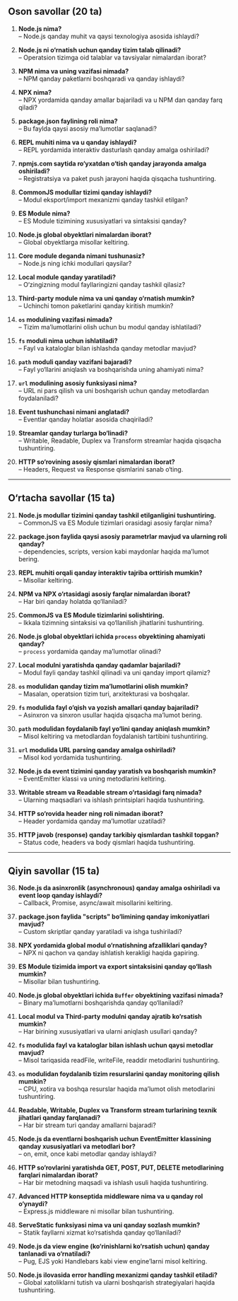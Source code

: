 ## **Oson savollar (20 ta)**

1. **Node.js nima?**  
   – Node.js qanday muhit va qaysi texnologiya asosida ishlaydi?

2. **Node.js ni o‘rnatish uchun qanday tizim talab qilinadi?**  
   – Operatsion tizimga oid talablar va tavsiyalar nimalardan iborat?

3. **NPM nima va uning vazifasi nimada?**  
   – NPM qanday paketlarni boshqaradi va qanday ishlaydi?

4. **NPX nima?**  
   – NPX yordamida qanday amallar bajariladi va u NPM dan qanday farq qiladi?

5. **package.json faylining roli nima?**  
   – Bu faylda qaysi asosiy ma’lumotlar saqlanadi?

6. **REPL muhiti nima va u qanday ishlaydi?**  
   – REPL yordamida interaktiv dasturlash qanday amalga oshiriladi?

7. **npmjs.com saytida ro‘yxatdan o‘tish qanday jarayonda amalga oshiriladi?**  
   – Registratsiya va paket push jarayoni haqida qisqacha tushuntiring.

8. **CommonJS modullar tizimi qanday ishlaydi?**  
   – Modul eksport/import mexanizmi qanday tashkil etilgan?

9. **ES Module nima?**  
   – ES Module tizimining xususiyatlari va sintaksisi qanday?

10. **Node.js global obyektlari nimalardan iborat?**  
    – Global obyektlarga misollar keltiring.

11. **Core module deganda nimani tushunasiz?**  
    – Node.js ning ichki modullari qaysilar?

12. **Local module qanday yaratiladi?**  
    – O‘zingizning modul fayllaringizni qanday tashkil qilasiz?

13. **Third-party module nima va uni qanday o‘rnatish mumkin?**  
    – Uchinchi tomon paketlarini qanday kiritish mumkin?

14. **`os` modulining vazifasi nimada?**  
    – Tizim ma’lumotlarini olish uchun bu modul qanday ishlatiladi?

15. **`fs` moduli nima uchun ishlatiladi?**  
    – Fayl va kataloglar bilan ishlashda qanday metodlar mavjud?

16. **`path` moduli qanday vazifani bajaradi?**  
    – Fayl yo‘llarini aniqlash va boshqarishda uning ahamiyati nima?

17. **`url` modulining asosiy funksiyasi nima?**  
    – URL ni pars qilish va uni boshqarish uchun qanday metodlardan foydalaniladi?

18. **Event tushunchasi nimani anglatadi?**  
    – Eventlar qanday holatlar asosida chaqiriladi?

19. **Streamlar qanday turlarga bo‘linadi?**  
    – Writable, Readable, Duplex va Transform streamlar haqida qisqacha tushuntiring.

20. **HTTP so‘rovining asosiy qismlari nimalardan iborat?**  
    – Headers, Request va Response qismlarini sanab o‘ting.

---

## **O‘rtacha savollar (15 ta)**

21. **Node.js modullar tizimini qanday tashkil etilganligini tushuntiring.**  
    – CommonJS va ES Module tizimlari orasidagi asosiy farqlar nima?

22. **package.json faylida qaysi asosiy parametrlar mavjud va ularning roli qanday?**  
    – dependencies, scripts, version kabi maydonlar haqida ma’lumot bering.

23. **REPL muhiti orqali qanday interaktiv tajriba orttirish mumkin?**  
    – Misollar keltiring.

24. **NPM va NPX o‘rtasidagi asosiy farqlar nimalardan iborat?**  
    – Har biri qanday holatda qo‘llaniladi?

25. **CommonJS va ES Module tizimlarini solishtiring.**  
    – Ikkala tizimning sintaksisi va qo‘llanilish jihatlarini tushuntiring.

26. **Node.js global obyektlari ichida `process` obyektining ahamiyati qanday?**  
    – `process` yordamida qanday ma’lumotlar olinadi?

27. **Local modulni yaratishda qanday qadamlar bajariladi?**  
    – Modul fayli qanday tashkil qilinadi va uni qanday import qilamiz?

28. **`os` modulidan qanday tizim ma’lumotlarini olish mumkin?**  
    – Masalan, operatsion tizim turi, arxitekturasi va boshqalar.

29. **`fs` modulida fayl o‘qish va yozish amallari qanday bajariladi?**  
    – Asinxron va sinxron usullar haqida qisqacha ma’lumot bering.

30. **`path` modulidan foydalanib fayl yo‘lini qanday aniqlash mumkin?**  
    – Misol keltiring va metodlardan foydalanish tartibini tushuntiring.

31. **`url` modulida URL parsing qanday amalga oshiriladi?**  
    – Misol kod yordamida tushuntiring.

32. **Node.js da event tizimini qanday yaratish va boshqarish mumkin?**  
    – EventEmitter klassi va uning metodlarini keltiring.

33. **Writable stream va Readable stream o‘rtasidagi farq nimada?**  
    – Ularning maqsadlari va ishlash printsiplari haqida tushuntiring.

34. **HTTP so‘rovida header ning roli nimadan iborat?**  
    – Header yordamida qanday ma’lumotlar uzatiladi?

35. **HTTP javob (response) qanday tarkibiy qismlardan tashkil topgan?**  
    – Status code, headers va body qismlari haqida tushuntiring.

---

## **Qiyin savollar (15 ta)**

36. **Node.js da asinxronlik (asynchronous) qanday amalga oshiriladi va event loop qanday ishlaydi?**  
    – Callback, Promise, async/await misollarini keltiring.

37. **package.json faylida "scripts" bo‘limining qanday imkoniyatlari mavjud?**  
    – Custom skriptlar qanday yaratiladi va ishga tushiriladi?

38. **NPX yordamida global modul o‘rnatishning afzalliklari qanday?**  
    – NPX ni qachon va qanday ishlatish kerakligi haqida gapiring.

39. **ES Module tizimida import va export sintaksisini qanday qo‘llash mumkin?**  
    – Misollar bilan tushuntiring.

40. **Node.js global obyektlari ichida `Buffer` obyektining vazifasi nimada?**  
    – Binary ma’lumotlarni boshqarishda qanday qo‘llaniladi?

41. **Local modul va Third-party modulni qanday ajratib ko‘rsatish mumkin?**  
    – Har birining xususiyatlari va ularni aniqlash usullari qanday?

42. **`fs` modulida fayl va kataloglar bilan ishlash uchun qaysi metodlar mavjud?**  
    – Misol tariqasida readFile, writeFile, readdir metodlarini tushuntiring.

43. **`os` modulidan foydalanib tizim resurslarini qanday monitoring qilish mumkin?**  
    – CPU, xotira va boshqa resurslar haqida ma’lumot olish metodlarini tushuntiring.

44. **Readable, Writable, Duplex va Transform stream turlarining texnik jihatlari qanday farqlanadi?**  
    – Har bir stream turi qanday amallarni bajaradi?

45. **Node.js da eventlarni boshqarish uchun EventEmitter klassining qanday xususiyatlari va metodlari bor?**  
    – on, emit, once kabi metodlar qanday ishlaydi?

46. **HTTP so‘rovlarini yaratishda GET, POST, PUT, DELETE metodlarining farqlari nimalardan iborat?**  
    – Har bir metodning maqsadi va ishlash usuli haqida tushuntiring.

47. **Advanced HTTP konseptida middleware nima va u qanday rol o‘ynaydi?**  
    – Express.js middleware ni misollar bilan tushuntiring.

48. **ServeStatic funksiyasi nima va uni qanday sozlash mumkin?**  
    – Statik fayllarni xizmat ko‘rsatishda qanday qo‘llaniladi?

49. **Node.js da view engine (ko‘rinishlarni ko‘rsatish uchun) qanday tanlanadi va o‘rnatiladi?**  
    – Pug, EJS yoki Handlebars kabi view engine’larni misol keltiring.

50. **Node.js ilovasida error handling mexanizmi qanday tashkil etiladi?**  
    – Global xatoliklarni tutish va ularni boshqarish strategiyalari haqida tushuntiring.
